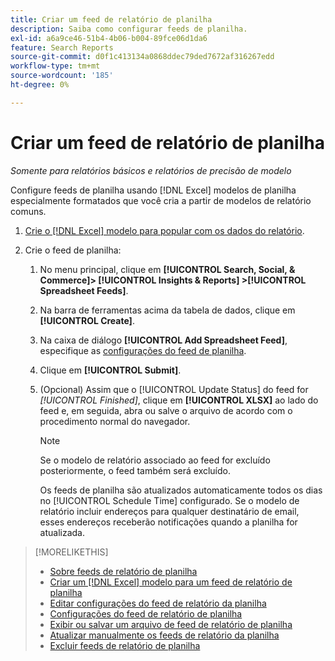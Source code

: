 ```yaml
---
title: Criar um feed de relatório de planilha
description: Saiba como configurar feeds de planilha.
exl-id: a6a9ce46-51b4-4b06-b004-89fce06d1da6
feature: Search Reports
source-git-commit: d0f1c413134a0868ddec79ded7672af316267edd
workflow-type: tm+mt
source-wordcount: '185'
ht-degree: 0%

---
```


# Criar um feed de relatório de planilha

*Somente para relatórios básicos e relatórios de precisão de modelo*

Configure feeds de planilha usando [!DNL Excel] modelos de planilha especialmente formatados que você cria a partir de modelos de relatório comuns.

1. [Crie o  [!DNL Excel] modelo para popular com os dados do relatório](spreadsheet-feed-create-excel-template.md).

2. Crie o feed de planilha:

   1. No menu principal, clique em **[!UICONTROL Search, Social, & Commerce]> [!UICONTROL Insights & Reports] >[!UICONTROL Spreadsheet Feeds]**.

   1. Na barra de ferramentas acima da tabela de dados, clique em **[!UICONTROL Create]**.

   1. Na caixa de diálogo **[!UICONTROL Add Spreadsheet Feed]**, especifique as [configurações do feed de planilha](spreadsheet-feed-settings.md).

   1. Clique em **[!UICONTROL Submit]**.

   1. (Opcional) Assim que o [!UICONTROL Update Status] do feed for *[!UICONTROL Finished]*, clique em **[!UICONTROL XLSX]** ao lado do feed e, em seguida, abra ou salve o arquivo de acordo com o procedimento normal do navegador.

      >[!NOTE]
      >
      >Se o modelo de relatório associado ao feed for excluído posteriormente, o feed também será excluído.

      Os feeds de planilha são atualizados automaticamente todos os dias no [!UICONTROL Schedule Time] configurado. Se o modelo de relatório incluir endereços para qualquer destinatário de email, esses endereços receberão notificações quando a planilha for atualizada.

>[!MORELIKETHIS]
>
>* [Sobre feeds de relatório de planilha](spreadsheet-feed-about.md)
>* [Criar um [!DNL Excel] modelo para um feed de relatório de planilha](spreadsheet-feed-create-excel-template.md)
>* [Editar configurações do feed de relatório da planilha](spreadsheet-feed-edit.md)
>* [Configurações do feed de relatório de planilha](spreadsheet-feed-settings.md)
>* [Exibir ou salvar um arquivo de feed de relatório de planilha](spreadsheet-feed-view-or-save.md)
>* [Atualizar manualmente os feeds de relatório da planilha](spreadsheet-feed-refresh.md)
>* [Excluir feeds de relatório de planilha](spreadsheet-feed-delete.md)
